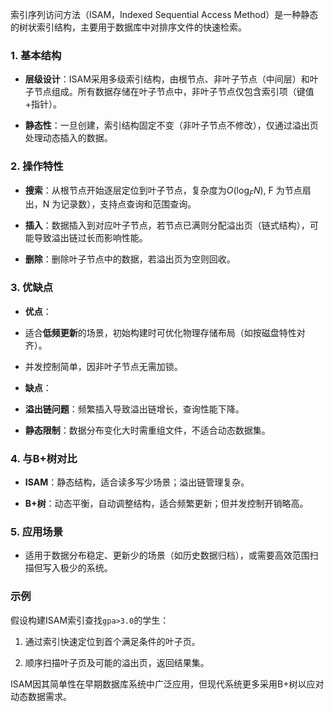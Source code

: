索引序列访问方法（ISAM，Indexed Sequential Access Method）是一种静态的树状索引结构，主要用于数据库中对排序文件的快速检索。

### 1. **基本结构**

- **层级设计**：ISAM采用多级索引结构，由根节点、非叶子节点（中间层）和叶子节点组成。所有数据存储在叶子节点中，非叶子节点仅包含索引项（键值+指针）。

- **静态性**：一旦创建，索引结构固定不变（非叶子节点不修改），仅通过溢出页处理动态插入的数据。

### 2. **操作特性**

- **搜索**：从根节点开始逐层定位到叶子节点，复杂度为$O(\log_F N)$, F 为节点扇出，N 为记录数），支持点查询和范围查询。

- **插入**：数据插入到对应叶子节点，若节点已满则分配溢出页（链式结构），可能导致溢出链过长而影响性能。

- **删除**：删除叶子节点中的数据，若溢出页为空则回收。

### 3. **优缺点**

- **优点**：

- 适合**低频更新**的场景，初始构建时可优化物理存储布局（如按磁盘特性对齐）。

- 并发控制简单，因非叶子节点无需加锁。

- **缺点**：

- **溢出链问题**：频繁插入导致溢出链增长，查询性能下降。

- **静态限制**：数据分布变化大时需重组文件，不适合动态数据集。

### 4. **与B+树对比**

- **ISAM**：静态结构，适合读多写少场景；溢出链管理复杂。

- **B+树**：动态平衡，自动调整结构，适合频繁更新；但并发控制开销略高。

### 5. **应用场景**

- 适用于数据分布稳定、更新少的场景（如历史数据归档），或需要高效范围扫描但写入极少的系统。

### 示例

假设构建ISAM索引查找`gpa>3.0`的学生：

1. 通过索引快速定位到首个满足条件的叶子页。

2. 顺序扫描叶子页及可能的溢出页，返回结果集。

ISAM因其简单性在早期数据库系统中广泛应用，但现代系统更多采用B+树以应对动态数据需求。